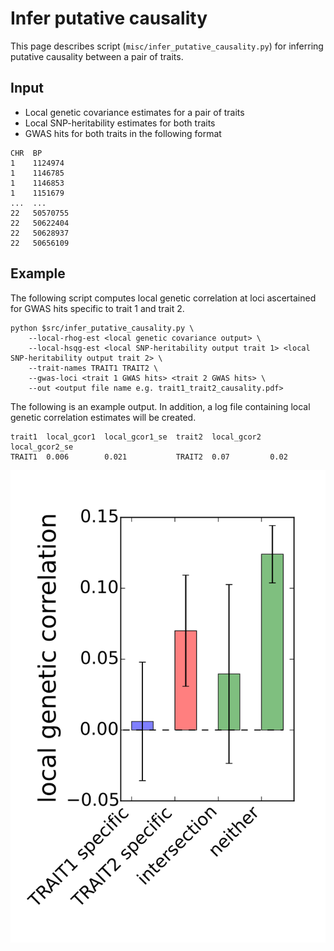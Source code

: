 # Infer putative causality

This page describes script (`misc/infer_putative_causality.py`) for inferring
putative causality between a pair of traits.

## Input

* Local genetic covariance estimates for a pair of traits
* Local SNP-heritability estimates for both traits
* GWAS hits for both traits in the following format

```
CHR  BP
1    1124974
1    1146785
1    1146853
1    1151679
...  ...
22   50570755
22   50622404
22   50628937
22   50656109
```

## Example

The following script computes local genetic correlation at loci ascertained
for GWAS hits specific to trait 1 and trait 2.

```
python $src/infer_putative_causality.py \
    --local-rhog-est <local genetic covariance output> \
    --local-hsqg-est <local SNP-heritability output trait 1> <local SNP-heritability output trait 2> \
    --trait-names TRAIT1 TRAIT2 \
    --gwas-loci <trait 1 GWAS hits> <trait 2 GWAS hits> \
    --out <output file name e.g. trait1_trait2_causality.pdf> 
```

The following is an example output. In addition, a log file containing local
genetic correlation estimates will be created.

```
trait1  local_gcor1  local_gcor1_se  trait2  local_gcor2  local_gcor2_se
TRAIT1  0.006        0.021           TRAIT2  0.07         0.02
```

![infer putative causality](img/trait1_trait2_causality.svg)
